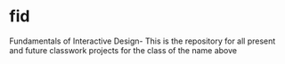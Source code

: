 # fid
Fundamentals of Interactive Design-
This is the repository for all present and future classwork projects for the class of the name above
